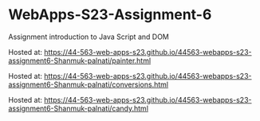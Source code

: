 
# WebApps-S23-Assignment-6
Assignment introduction to Java Script and DOM

Hosted at: https://44-563-web-apps-s23.github.io/44563-webapps-s23-assignment6-Shanmuk-palnati/painter.html

Hosted at: https://44-563-web-apps-s23.github.io/44563-webapps-s23-assignment6-Shanmuk-palnati/conversions.html

Hosted at: https://44-563-web-apps-s23.github.io/44563-webapps-s23-assignment6-Shanmuk-palnati/candy.html
